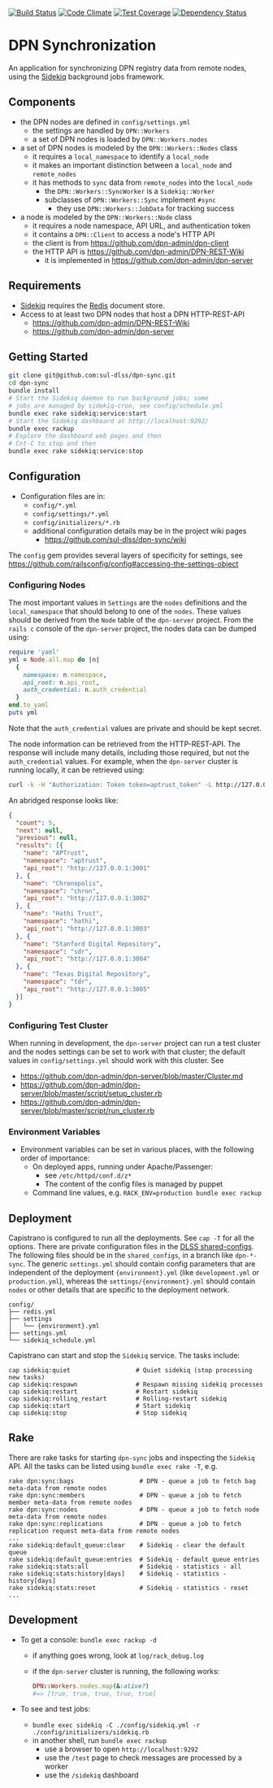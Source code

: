 
[![Build Status](https://travis-ci.org/dpn-admin/dpn-sync.svg?branch=master)](https://travis-ci.org/dpn-admin/dpn-sync) [![Code Climate](https://codeclimate.com/github/dpn-admin/dpn-sync/badges/gpa.svg)](https://codeclimate.com/github/dpn-admin/dpn-sync) [![Test Coverage](https://codeclimate.com/github/dpn-admin/dpn-sync/badges/coverage.svg)](https://codeclimate.com/github/dpn-admin/dpn-sync/coverage) [![Dependency Status](https://gemnasium.com/dpn-admin/dpn-sync.svg)](https://gemnasium.com/dpn-admin/dpn-sync)

# DPN Synchronization

An application for synchronizing DPN registry data from remote nodes, using the
[Sidekiq](https://github.com/mperham/sidekiq) background jobs framework.

## Components

- the DPN nodes are defined in `config/settings.yml`
  - the settings are handled by `DPN::Workers`
  - a set of DPN nodes is loaded by `DPN::Workers.nodes`
- a set of DPN nodes is modeled by the `DPN::Workers::Nodes` class
  - it requires a `local_namespace` to identify a `local_node`
  - it makes an important distinction between a `local_node` and `remote_nodes`
  - it has methods to `sync` data from `remote_nodes` into the `local_node`
    - the `DPN::Workers::SyncWorker` is a `Sidekiq::Worker`
    - subclasses of `DPN::Workers::Sync` implement `#sync`
      - they use `DPN::Workers::JobData` for tracking success
- a node is modeled by the `DPN::Workers::Node` class
  - it requires a node namespace, API URL, and authentication token
  - it contains a `DPN::Client` to access a node's HTTP API
  - the client is from https://github.com/dpn-admin/dpn-client
  - the HTTP API is https://github.com/dpn-admin/DPN-REST-Wiki
    - it is implemented in https://github.com/dpn-admin/dpn-server

## Requirements

- [Sidekiq](https://github.com/mperham/sidekiq) requires the [Redis](http://redis.io/) document store.
- Access to at least two DPN nodes that host a DPN HTTP-REST-API
  - https://github.com/dpn-admin/DPN-REST-Wiki
  - https://github.com/dpn-admin/dpn-server

## Getting Started

  ```sh
  git clone git@github.com:sul-dlss/dpn-sync.git
  cd dpn-sync
  bundle install
  # Start the Sidekiq daemon to run background jobs; some
  # jobs are managed by sidekiq-cron, see config/schedule.yml
  bundle exec rake sidekiq:service:start
  # Start the Sidekiq dashboard at http://localhost:9292/
  bundle exec rackup
  # Explore the dashboard web pages and then
  # Cnt-C to stop and then
  bundle exec rake sidekiq:service:stop
  ```

## Configuration

- Configuration files are in:
  - `config/*.yml`
  - `config/settings/*.yml`
  - `config/initializers/*.rb`
  - additional configuration details may be in the project wiki pages
    - https://github.com/sul-dlss/dpn-sync/wiki

The `config` gem provides several layers of specificity for settings, see
https://github.com/railsconfig/config#accessing-the-settings-object

### Configuring Nodes

The most important values in `Settings` are the `nodes` definitions and the
`local_namespace` that should belong to one of the `nodes`.  These values
should be derived from the `Node` table of the `dpn-server` project.
From the `rails c` console of the `dpn-server` project, the nodes data
can be dumped using:

```ruby
require 'yaml'
yml = Node.all.map do |n|
  {
    namespace: n.namespace,
    api_root: n.api_root,
    auth_credential: n.auth_credential
  }
end.to_yaml
puts yml
```

Note that the `auth_credential` values are private and should be kept secret.

The node information can be retrieved from the HTTP-REST-API.  The response
will include many details, including those required, but not the
`auth_credential` values. For example, when the `dpn-server` cluster
is running locally, it can be retrieved using:

```sh
curl -k -H "Authorization: Token token=aptrust_token" -L http://127.0.0.1:3001/api-v1/node/
```

An abridged response looks like:

```json
{
  "count": 5,
  "next": null,
  "previous": null,
  "results": [{
    "name": "APTrust",
    "namespace": "aptrust",
    "api_root": "http://127.0.0.1:3001"
  }, {
    "name": "Chronopolis",
    "namespace": "chron",
    "api_root": "http://127.0.0.1:3002"
  }, {
    "name": "Hathi Trust",
    "namespace": "hathi",
    "api_root": "http://127.0.0.1:3003"
  }, {
    "name": "Stanford Digital Repository",
    "namespace": "sdr",
    "api_root": "http://127.0.0.1:3004"
  }, {
    "name": "Texas Digital Repository",
    "namespace": "tdr",
    "api_root": "http://127.0.0.1:3005"
  }]
}
```

### Configuring Test Cluster

When running in development, the `dpn-server` project can run a test cluster and the nodes settings can be set to work with that cluster; the default values in `config/settings.yml` should work with this cluster.  See
- https://github.com/dpn-admin/dpn-server/blob/master/Cluster.md
- https://github.com/dpn-admin/dpn-server/blob/master/script/setup_cluster.rb
- https://github.com/dpn-admin/dpn-server/blob/master/script/run_cluster.rb

### Environment Variables

- Environment variables can be set in various places, with the following order
of importance:
  - On deployed apps, running under Apache/Passenger:
    - see `/etc/httpd/conf.d/z*`
    - The content of the config files is managed by puppet
  - Command line values, e.g. `RACK_ENV=production bundle exec rackup`

## Deployment

Capistrano is configured to run all the deployments.  See `cap -T` for all the options.  There are private configuration files in the [DLSS shared-configs](https://github.com/sul-dlss/shared_configs). The following files should be in the `shared_configs`, in a branch like `dpn-*-sync`.  The generic `settings.yml` should contain config parameters that are independent of the deployment `{environment}.yml` (like `development.yml` or `production.yml`), whereas the `settings/{environment}.yml` should contain `nodes` or other details that are specific to the deployment network.

```
config/
├── redis.yml
├── settings
│   └── {environment}.yml
├── settings.yml
└── sidekiq_schedule.yml
```

Capistrano can start and stop the `Sidekiq` service.  The tasks include:
```
cap sidekiq:quiet                  # Quiet sidekiq (stop processing new tasks)
cap sidekiq:respawn                # Respawn missing sidekiq processes
cap sidekiq:restart                # Restart sidekiq
cap sidekiq:rolling_restart        # Rolling-restart sidekiq
cap sidekiq:start                  # Start sidekiq
cap sidekiq:stop                   # Stop sidekiq
```

## Rake

There are rake tasks for starting `dpn-sync` jobs and inspecting the `Sidekiq` API.  All the tasks can be listed using `bundle exec rake -T`, e.g.
```
rake dpn:sync:bags                  # DPN - queue a job to fetch bag meta-data from remote nodes
rake dpn:sync:members               # DPN - queue a job to fetch member meta-data from remote nodes
rake dpn:sync:nodes                 # DPN - queue a job to fetch node meta-data from remote nodes
rake dpn:sync:replications          # DPN - queue a job to fetch replication request meta-data from remote nodes
...
rake sidekiq:default_queue:clear    # Sidekiq - clear the default queue
rake sidekiq:default_queue:entries  # Sidekiq - default queue entries
rake sidekiq:stats:all              # Sidekiq - statistics - all
rake sidekiq:stats:history[days]    # Sidekiq - statistics - history[days]
rake sidekiq:stats:reset            # Sidekiq - statistics - reset
...
```

## Development

- To get a console: `bundle exec rackup -d`
  - if anything goes wrong, look at `log/rack_debug.log`
  - if the `dpn-server` cluster is running, the following works:

    ```ruby
    DPN::Workers.nodes.map(&:alive?)
    #=> [true, true, true, true, true]
    ```

- To see and test jobs:
  - `bundle exec sidekiq -C ./config/sidekiq.yml -r ./config/initializers/sidekiq.rb`
  - in another shell, run `bundle exec rackup`
    - use a browser to open `http://localhost:9292`
    - use the `/test` page to check messages are processed by a worker
    - use the `/sidekiq` dashboard
